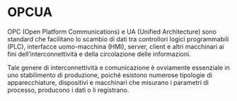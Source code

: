 # OPCUA

OPC (Open Platform Communications) e UA (Unified Architecture) sono standard che facilitano lo scambio di dati tra controllori logici programmabili (PLC), interfacce uomo-macchina (HMI), server, client e altri macchinari ai fini dell’interconnettività e della circolazione delle informazioni.

Tale genere di interconnettività e comunicazione è ovviamente essenziale in uno stabilimento di produzione, poiché esistono numerose tipologie di apparecchiature, dispositivi e macchinari che misurano i parametri di processo, producono i dati o li registrano.